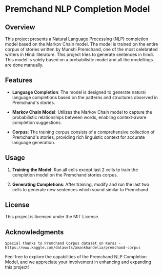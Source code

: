 # Premchand NLP Completion Model

## Overview

This project presents a Natural Language Processing (NLP) completion model based on the Markov Chain model. The model is trained on the entire corpus of stories written by Munshi Premchand, one of the most celebrated writers in Hindi literature. This project tries to generate sentences in hindi. This model is solely based on a probabilistic model and all the modellings are done manually.

## Features

-    **Language Completion**: The model is designed to generate natural language completions based on the patterns and structures observed in Premchand's stories.

-    **Markov Chain Model**: Utilizes the Markov Chain model to capture the probabilistic relationships between words, enabling context-aware completion suggestions.

-    **Corpus**: The training corpus consists of a comprehensive collection of Premchand's stories, providing rich linguistic context for accurate language generation.


## Usage

1. **Training the Model**:
    Run all cells except last 2 cells to train the completion model on the Premchand stories corpus.

2. **Generating Completions**:
    After training, modify and run the last two cells to generate new sentences which sound similar to Premchand

## License

This project is licensed under the MIT License.

## Acknowledgments

    Special thanks to Premchand Corpus dataset on Keras - https://www.kaggle.com/datasets/amankhandelia/premchand-corpus





Feel free to explore the capabilities of the Premchand NLP Completion Model, and we appreciate your involvement in enhancing and expanding this project!
